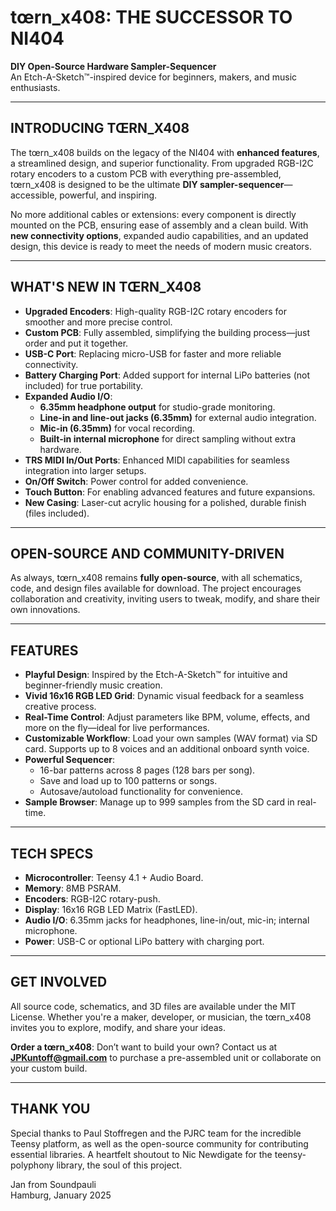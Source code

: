 
# tœrn_x408: THE SUCCESSOR TO NI404  
**DIY Open-Source Hardware Sampler-Sequencer**  
An Etch-A-Sketch™-inspired device for beginners, makers, and music enthusiasts.

---

## INTRODUCING TŒRN_X408  
The tœrn_x408 builds on the legacy of the NI404 with **enhanced features**, a streamlined design, and superior functionality. From upgraded RGB-I2C rotary encoders to a custom PCB with everything pre-assembled, tœrn_x408 is designed to be the ultimate **DIY sampler-sequencer**—accessible, powerful, and inspiring.  

No more additional cables or extensions: every component is directly mounted on the PCB, ensuring ease of assembly and a clean build. With **new connectivity options**, expanded audio capabilities, and an updated design, this device is ready to meet the needs of modern music creators.  

---

## WHAT'S NEW IN TŒRN_X408  

- **Upgraded Encoders**: High-quality RGB-I2C rotary encoders for smoother and more precise control.  
- **Custom PCB**: Fully assembled, simplifying the building process—just order and put it together.  
- **USB-C Port**: Replacing micro-USB for faster and more reliable connectivity.  
- **Battery Charging Port**: Added support for internal LiPo batteries (not included) for true portability.  
- **Expanded Audio I/O**:  
  - **6.35mm headphone output** for studio-grade monitoring.  
  - **Line-in and line-out jacks (6.35mm)** for external audio integration.  
  - **Mic-in (6.35mm)** for vocal recording.  
  - **Built-in internal microphone** for direct sampling without extra hardware.  
- **TRS MIDI In/Out Ports**: Enhanced MIDI capabilities for seamless integration into larger setups.  
- **On/Off Switch**: Power control for added convenience.  
- **Touch Button**: For enabling advanced features and future expansions.  
- **New Casing**: Laser-cut acrylic housing for a polished, durable finish (files included).  

---

## OPEN-SOURCE AND COMMUNITY-DRIVEN  
As always, tœrn_x408 remains **fully open-source**, with all schematics, code, and design files available for download. The project encourages collaboration and creativity, inviting users to tweak, modify, and share their own innovations.  

---

## FEATURES  

- **Playful Design**: Inspired by the Etch-A-Sketch™ for intuitive and beginner-friendly music creation.  
- **Vivid 16x16 RGB LED Grid**: Dynamic visual feedback for a seamless creative process.  
- **Real-Time Control**: Adjust parameters like BPM, volume, effects, and more on the fly—ideal for live performances.  
- **Customizable Workflow**: Load your own samples (WAV format) via SD card. Supports up to 8 voices and an additional onboard synth voice.  
- **Powerful Sequencer**:  
  - 16-bar patterns across 8 pages (128 bars per song).  
  - Save and load up to 100 patterns or songs.  
  - Autosave/autoload functionality for convenience.  
- **Sample Browser**: Manage up to 999 samples from the SD card in real-time.  

---

## TECH SPECS  

- **Microcontroller**: Teensy 4.1 + Audio Board.  
- **Memory**: 8MB PSRAM.  
- **Encoders**: RGB-I2C rotary-push.  
- **Display**: 16x16 RGB LED Matrix (FastLED).  
- **Audio I/O**: 6.35mm jacks for headphones, line-in/out, mic-in; internal microphone.  
- **Power**: USB-C or optional LiPo battery with charging port.  

---

## GET INVOLVED  

All source code, schematics, and 3D files are available under the MIT License. Whether you're a maker, developer, or musician, the tœrn_x408 invites you to explore, modify, and share your ideas.  


**Order a tœrn_x408**: Don’t want to build your own? Contact us at **JPKuntoff@gmail.com** to purchase a pre-assembled unit or collaborate on your custom build.  

---

## THANK YOU  
Special thanks to Paul Stoffregen and the PJRC team for the incredible Teensy platform, as well as the open-source community for contributing essential libraries. A heartfelt shoutout to Nic Newdigate for the teensy-polyphony library, the soul of this project.  

Jan from Soundpauli  
Hamburg, January 2025  
